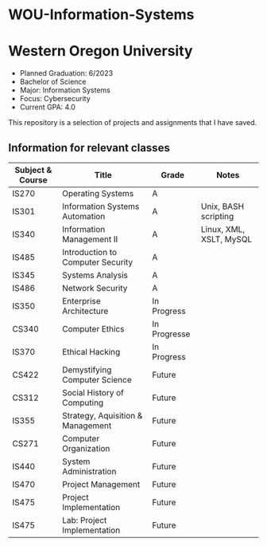 # WOU-Information-Systems

# Western Oregon University
- Planned Graduation: 6/2023
- Bachelor of Science
- Major: Information Systems
- Focus: Cybersecurity
- Current GPA: 4.0

This repository is a selection of projects and assignments that I have saved.

## Information for relevant classes
| **Subject & Course** | **Title** | **Grade** | **Notes** |
| -------------------- | --------- | --------- | --------- |
| IS270 | Operating Systems | A |  |
| IS301 | Information Systems Automation | A | Unix, BASH scripting |
| IS340 | Information Management II | A | Linux, XML, XSLT, MySQL |
| IS485 | Introduction to Computer Security | A |  |
| IS345 | Systems Analysis | A |  |
| IS486 | Network Security | A |  |
| IS350 | Enterprise Architecture | In Progress |  |
| CS340 | Computer Ethics | In Progresse |  |
| IS370 | Ethical Hacking | In Progress |  |
| CS422 | Demystifying Computer Science | Future |  |
| CS312 | Social History of Computing | Future |  |
| IS355 | Strategy, Aquisition & Management | Future |  |
| CS271 | Computer Organization | Future |  |
| IS440 | System Administration | Future |  |
| IS470 | Project Management | Future |  |
| IS475 | Project Implementation | Future |  |
| IS475 | Lab: Project Implementation | Future |  |
